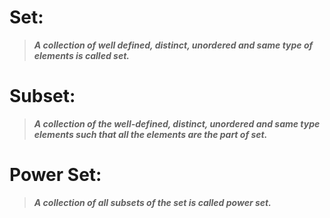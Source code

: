 # Set:
>***A collection of well defined, distinct, unordered and same type of elements is called set.***

# Subset:
>***A collection of the well-defined, distinct, unordered and same type elements such that all the elements are the part of set.***

# Power Set:
>***A collection of all subsets of the set is called power set.***
